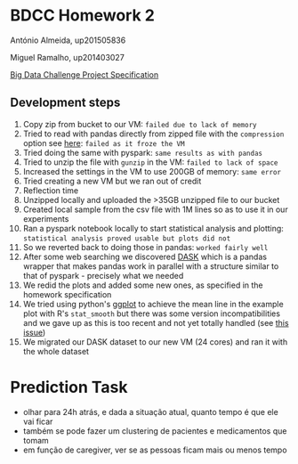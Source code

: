 # BDCC Homework 2

António Almeida, up201505836

Miguel Ramalho,  up201403027

[Big Data Challenge Project Specification](http://www.dcc.fc.up.pt/~ines/aulas/1819/BDCC/big.html)


## Development steps 
1. Copy zip from bucket to our VM: `failed due to lack of memory`
2. Tried to read with pandas directly from zipped file with the `compression` option see [here](https://stackoverflow.com/a/32993553/6196010): `failed as it froze the VM`
3. Tried doing the same with pyspark: `same results as with pandas`
4. Tried to unzip the file with `gunzip` in the VM: `failed to lack of space`
5. Increased the settings in the VM to use 200GB of memory: `same error`
6. Tried creating a new VM but we ran out of credit
7. Reflection time
8. Unzipped locally and uploaded the >35GB unzipped file to our bucket
9. Created local sample from the csv file with 1M lines so as to use it in our experiments
10. Ran a pyspark notebook locally to start statistical analysis and plotting: `statistical analysis proved usable but plots did not`
11. So we reverted back to doing those in pandas: `worked fairly well`
12. After some web searching we discovered [DASK](https://dask.org/) which is a pandas wrapper that makes pandas work in parallel with a structure similar to that of pyspark - precisely what we needed
13. We redid the plots and added some new ones, as specified in the homework specification
14. We tried using python's [ggplot](http://ggplot.yhathq.com/) to achieve the mean line in the example plot with R's `stat_smooth` but there was some version incompatibilities and we gave up as this is too recent and not yet totally handled (see [this issue](https://github.com/yhat/ggpy/issues/662))
15. We migrated our DASK dataset to our new VM (24 cores) and ran it with the whole dataset


# Prediction Task
* olhar para 24h atrás, e dada a situação atual, quanto tempo é que ele vai ficar
* também se pode fazer um clustering de pacientes e medicamentos que tomam
* em função de caregiver, ver se as pessoas ficam mais ou menos tempo

